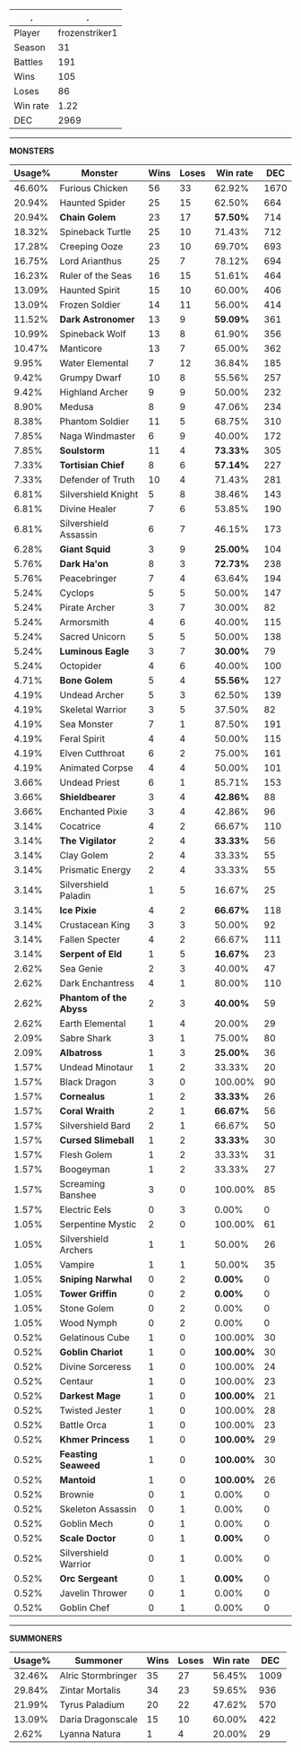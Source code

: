 .|.
|-|-
Player|frozenstriker1
Season|31
Battles|191
Wins|105
Loses|86
Win rate|1.22
DEC|2969

---
**MONSTERS**

Usage%|Monster|Wins|Loses|Win rate|DEC|
-|-|-|-|-|-|
46.60%|Furious Chicken|56|33|62.92%|1670|
20.94%|Haunted Spider|25|15|62.50%|664|
20.94%|**Chain Golem**|23|17|**57.50%**|714|
18.32%|Spineback Turtle|25|10|71.43%|712|
17.28%|Creeping Ooze|23|10|69.70%|693|
16.75%|Lord Arianthus|25|7|78.12%|694|
16.23%|Ruler of the Seas|16|15|51.61%|464|
13.09%|Haunted Spirit|15|10|60.00%|406|
13.09%|Frozen Soldier|14|11|56.00%|414|
11.52%|**Dark Astronomer**|13|9|**59.09%**|361|
10.99%|Spineback Wolf|13|8|61.90%|356|
10.47%|Manticore|13|7|65.00%|362|
9.95%|Water Elemental|7|12|36.84%|185|
9.42%|Grumpy Dwarf|10|8|55.56%|257|
9.42%|Highland Archer|9|9|50.00%|232|
8.90%|Medusa|8|9|47.06%|234|
8.38%|Phantom Soldier|11|5|68.75%|310|
7.85%|Naga Windmaster|6|9|40.00%|172|
7.85%|**Soulstorm**|11|4|**73.33%**|305|
7.33%|**Tortisian Chief**|8|6|**57.14%**|227|
7.33%|Defender of Truth|10|4|71.43%|281|
6.81%|Silvershield Knight|5|8|38.46%|143|
6.81%|Divine Healer|7|6|53.85%|190|
6.81%|Silvershield Assassin|6|7|46.15%|173|
6.28%|**Giant Squid**|3|9|**25.00%**|104|
5.76%|**Dark Ha'on**|8|3|**72.73%**|238|
5.76%|Peacebringer|7|4|63.64%|194|
5.24%|Cyclops|5|5|50.00%|147|
5.24%|Pirate Archer|3|7|30.00%|82|
5.24%|Armorsmith|4|6|40.00%|115|
5.24%|Sacred Unicorn|5|5|50.00%|138|
5.24%|**Luminous Eagle**|3|7|**30.00%**|79|
5.24%|Octopider|4|6|40.00%|100|
4.71%|**Bone Golem**|5|4|**55.56%**|127|
4.19%|Undead Archer|5|3|62.50%|139|
4.19%|Skeletal Warrior|3|5|37.50%|82|
4.19%|Sea Monster|7|1|87.50%|191|
4.19%|Feral Spirit|4|4|50.00%|115|
4.19%|Elven Cutthroat|6|2|75.00%|161|
4.19%|Animated Corpse|4|4|50.00%|101|
3.66%|Undead Priest|6|1|85.71%|153|
3.66%|**Shieldbearer**|3|4|**42.86%**|88|
3.66%|Enchanted Pixie|3|4|42.86%|96|
3.14%|Cocatrice|4|2|66.67%|110|
3.14%|**The Vigilator**|2|4|**33.33%**|56|
3.14%|Clay Golem|2|4|33.33%|55|
3.14%|Prismatic Energy|2|4|33.33%|55|
3.14%|Silvershield Paladin|1|5|16.67%|25|
3.14%|**Ice Pixie**|4|2|**66.67%**|118|
3.14%|Crustacean King|3|3|50.00%|92|
3.14%|Fallen Specter|4|2|66.67%|111|
3.14%|**Serpent of Eld**|1|5|**16.67%**|23|
2.62%|Sea Genie|2|3|40.00%|47|
2.62%|Dark Enchantress|4|1|80.00%|110|
2.62%|**Phantom of the Abyss**|2|3|**40.00%**|59|
2.62%|Earth Elemental|1|4|20.00%|29|
2.09%|Sabre Shark|3|1|75.00%|80|
2.09%|**Albatross**|1|3|**25.00%**|36|
1.57%|Undead Minotaur|1|2|33.33%|20|
1.57%|Black Dragon|3|0|100.00%|90|
1.57%|**Cornealus**|1|2|**33.33%**|26|
1.57%|**Coral Wraith**|2|1|**66.67%**|56|
1.57%|Silvershield Bard|2|1|66.67%|50|
1.57%|**Cursed Slimeball**|1|2|**33.33%**|30|
1.57%|Flesh Golem|1|2|33.33%|31|
1.57%|Boogeyman|1|2|33.33%|27|
1.57%|Screaming Banshee|3|0|100.00%|85|
1.57%|Electric Eels|0|3|0.00%|0|
1.05%|Serpentine Mystic|2|0|100.00%|61|
1.05%|Silvershield Archers|1|1|50.00%|26|
1.05%|Vampire|1|1|50.00%|35|
1.05%|**Sniping Narwhal**|0|2|**0.00%**|0|
1.05%|**Tower Griffin**|0|2|**0.00%**|0|
1.05%|Stone Golem|0|2|0.00%|0|
1.05%|Wood Nymph|0|2|0.00%|0|
0.52%|Gelatinous Cube|1|0|100.00%|30|
0.52%|**Goblin Chariot**|1|0|**100.00%**|30|
0.52%|Divine Sorceress|1|0|100.00%|24|
0.52%|Centaur|1|0|100.00%|23|
0.52%|**Darkest Mage**|1|0|**100.00%**|21|
0.52%|Twisted Jester|1|0|100.00%|28|
0.52%|Battle Orca|1|0|100.00%|23|
0.52%|**Khmer Princess**|1|0|**100.00%**|29|
0.52%|**Feasting Seaweed**|1|0|**100.00%**|30|
0.52%|**Mantoid**|1|0|**100.00%**|26|
0.52%|Brownie|0|1|0.00%|0|
0.52%|Skeleton Assassin|0|1|0.00%|0|
0.52%|Goblin Mech|0|1|0.00%|0|
0.52%|**Scale Doctor**|0|1|**0.00%**|0|
0.52%|Silvershield Warrior|0|1|0.00%|0|
0.52%|**Orc Sergeant**|0|1|**0.00%**|0|
0.52%|Javelin Thrower|0|1|0.00%|0|
0.52%|Goblin Chef|0|1|0.00%|0|

---
**SUMMONERS**

Usage%|Summoner|Wins|Loses|Win rate|DEC|
-|-|-|-|-|-|
32.46%|Alric Stormbringer|35|27|56.45%|1009|
29.84%|Zintar Mortalis|34|23|59.65%|936|
21.99%|Tyrus Paladium|20|22|47.62%|570|
13.09%|Daria Dragonscale|15|10|60.00%|422|
2.62%|Lyanna Natura|1|4|20.00%|29|
